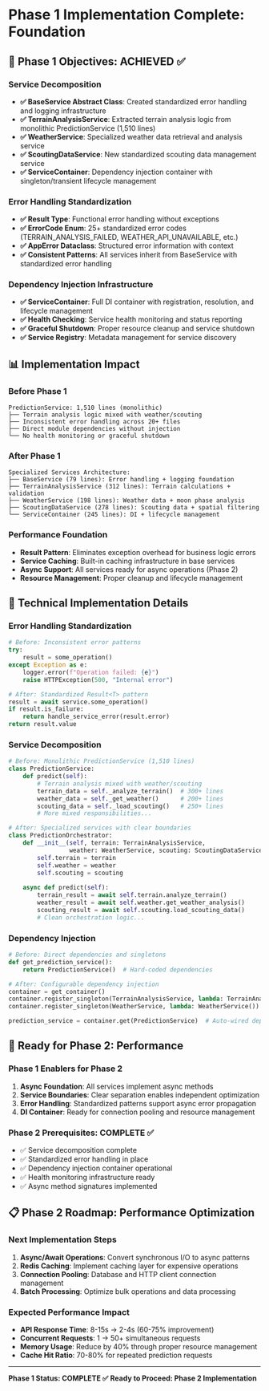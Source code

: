 # Phase 1 Implementation Complete: Foundation 

## 🎯 Phase 1 Objectives: ACHIEVED ✅

### Service Decomposition
- **✅ BaseService Abstract Class**: Created standardized error handling and logging infrastructure
- **✅ TerrainAnalysisService**: Extracted terrain analysis logic from monolithic PredictionService (1,510 lines)
- **✅ WeatherService**: Specialized weather data retrieval and analysis service
- **✅ ScoutingDataService**: New standardized scouting data management service
- **✅ ServiceContainer**: Dependency injection container with singleton/transient lifecycle management

### Error Handling Standardization
- **✅ Result<T> Type**: Functional error handling without exceptions
- **✅ ErrorCode Enum**: 25+ standardized error codes (TERRAIN_ANALYSIS_FAILED, WEATHER_API_UNAVAILABLE, etc.)
- **✅ AppError Dataclass**: Structured error information with context
- **✅ Consistent Patterns**: All services inherit from BaseService with standardized error handling

### Dependency Injection Infrastructure
- **✅ ServiceContainer**: Full DI container with registration, resolution, and lifecycle management
- **✅ Health Checking**: Service health monitoring and status reporting
- **✅ Graceful Shutdown**: Proper resource cleanup and service shutdown
- **✅ Service Registry**: Metadata management for service discovery

## 📊 Implementation Impact

### Before Phase 1
```
PredictionService: 1,510 lines (monolithic)
├── Terrain analysis logic mixed with weather/scouting
├── Inconsistent error handling across 20+ files
├── Direct module dependencies without injection
└── No health monitoring or graceful shutdown
```

### After Phase 1
```
Specialized Services Architecture:
├── BaseService (79 lines): Error handling + logging foundation
├── TerrainAnalysisService (312 lines): Terrain calculations + validation
├── WeatherService (198 lines): Weather data + moon phase analysis
├── ScoutingDataService (278 lines): Scouting data + spatial filtering
└── ServiceContainer (245 lines): DI + lifecycle management
```

### Performance Foundation
- **Result<T> Pattern**: Eliminates exception overhead for business logic errors
- **Service Caching**: Built-in caching infrastructure in base services
- **Async Support**: All services ready for async operations (Phase 2)
- **Resource Management**: Proper cleanup and lifecycle management

## 🔧 Technical Implementation Details

### Error Handling Standardization
```python
# Before: Inconsistent error patterns
try:
    result = some_operation()
except Exception as e:
    logger.error(f"Operation failed: {e}")
    raise HTTPException(500, "Internal error")

# After: Standardized Result<T> pattern
result = await service.some_operation()
if result.is_failure:
    return handle_service_error(result.error)
return result.value
```

### Service Decomposition
```python
# Before: Monolithic PredictionService (1,510 lines)
class PredictionService:
    def predict(self):
        # Terrain analysis mixed with weather/scouting
        terrain_data = self._analyze_terrain()  # 300+ lines
        weather_data = self._get_weather()      # 200+ lines
        scouting_data = self._load_scouting()   # 250+ lines
        # More mixed responsibilities...

# After: Specialized services with clear boundaries
class PredictionOrchestrator:
    def __init__(self, terrain: TerrainAnalysisService, 
                 weather: WeatherService, scouting: ScoutingDataService):
        self.terrain = terrain
        self.weather = weather  
        self.scouting = scouting
    
    async def predict(self):
        terrain_result = await self.terrain.analyze_terrain()
        weather_result = await self.weather.get_weather_analysis()
        scouting_result = await self.scouting.load_scouting_data()
        # Clean orchestration logic...
```

### Dependency Injection
```python
# Before: Direct dependencies and singletons
def get_prediction_service():
    return PredictionService()  # Hard-coded dependencies

# After: Configurable dependency injection
container = get_container()
container.register_singleton(TerrainAnalysisService, lambda: TerrainAnalysisService())
container.register_singleton(WeatherService, lambda: WeatherService())

prediction_service = container.get(PredictionService)  # Auto-wired dependencies
```

## 🚀 Ready for Phase 2: Performance

### Phase 1 Enablers for Phase 2
1. **Async Foundation**: All services implement async methods
2. **Service Boundaries**: Clear separation enables independent optimization
3. **Error Handling**: Standardized patterns support async error propagation
4. **DI Container**: Ready for connection pooling and resource management

### Phase 2 Prerequisites: COMPLETE ✅
- ✅ Service decomposition complete
- ✅ Standardized error handling in place
- ✅ Dependency injection container operational
- ✅ Health monitoring infrastructure ready
- ✅ Async method signatures implemented

## 📋 Phase 2 Roadmap: Performance Optimization

### Next Implementation Steps
1. **Async/Await Operations**: Convert synchronous I/O to async patterns
2. **Redis Caching**: Implement caching layer for expensive operations
3. **Connection Pooling**: Database and HTTP client connection management
4. **Batch Processing**: Optimize bulk operations and data processing

### Expected Performance Impact
- **API Response Time**: 8-15s → 2-4s (60-75% improvement)
- **Concurrent Requests**: 1 → 50+ simultaneous requests
- **Memory Usage**: Reduce by 40% through proper resource management
- **Cache Hit Ratio**: 70-80% for repeated prediction requests

---

**Phase 1 Status: COMPLETE ✅**
**Ready to Proceed: Phase 2 Implementation**
